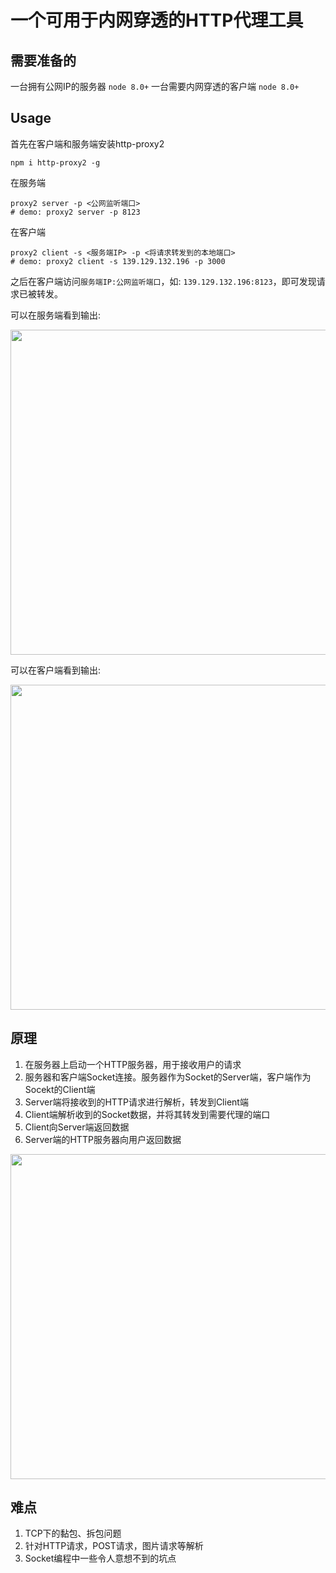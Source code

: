 # 一个可用于内网穿透的HTTP代理工具

## 需要准备的
一台拥有公网IP的服务器 `node 8.0+`
一台需要内网穿透的客户端 `node 8.0+`

## Usage
首先在客户端和服务端安装http-proxy2
```
npm i http-proxy2 -g
```

在服务端
```
proxy2 server -p <公网监听端口>
# demo: proxy2 server -p 8123
```

在客户端
```
proxy2 client -s <服务端IP> -p <将请求转发到的本地端口>
# demo: proxy2 client -s 139.129.132.196 -p 3000
```

之后在客户端访问`服务端IP:公网监听端口`，如: `139.129.132.196:8123`，即可发现请求已被转发。

可以在服务端看到输出:

<img src="https://raw.githubusercontent.com/zjhch123/http-proxy2/master/assets/server.png" width="520">

可以在客户端看到输出:

<img src="https://raw.githubusercontent.com/zjhch123/http-proxy2/master/assets/client.png" width="520">



## 原理
1. 在服务器上启动一个HTTP服务器，用于接收用户的请求
2. 服务器和客户端Socket连接。服务器作为Socket的Server端，客户端作为Socekt的Client端
3. Server端将接收到的HTTP请求进行解析，转发到Client端
4. Client端解析收到的Socket数据，并将其转发到需要代理的端口
5. Client向Server端返回数据
6. Server端的HTTP服务器向用户返回数据

<img src="https://raw.githubusercontent.com/zjhch123/http-proxy2/master/assets/demo.png" width="520">

## 难点
1. TCP下的黏包、拆包问题
2. 针对HTTP请求，POST请求，图片请求等解析
3. Socket编程中一些令人意想不到的坑点